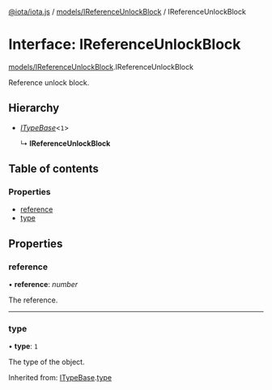 [@iota/iota.js](../README.md) / [models/IReferenceUnlockBlock](../modules/models_ireferenceunlockblock.md) / IReferenceUnlockBlock

# Interface: IReferenceUnlockBlock

[models/IReferenceUnlockBlock](../modules/models_ireferenceunlockblock.md).IReferenceUnlockBlock

Reference unlock block.

## Hierarchy

* [*ITypeBase*](models_itypebase.itypebase.md)<``1``\>

  ↳ **IReferenceUnlockBlock**

## Table of contents

### Properties

- [reference](models_ireferenceunlockblock.ireferenceunlockblock.md#reference)
- [type](models_ireferenceunlockblock.ireferenceunlockblock.md#type)

## Properties

### reference

• **reference**: *number*

The reference.

___

### type

• **type**: ``1``

The type of the object.

Inherited from: [ITypeBase](models_itypebase.itypebase.md).[type](models_itypebase.itypebase.md#type)
